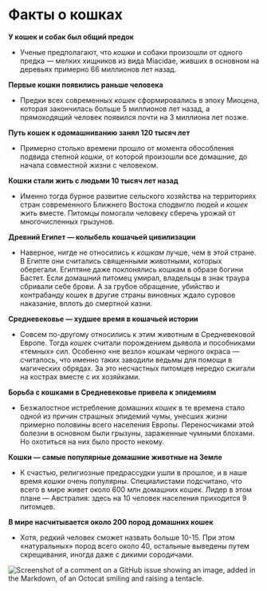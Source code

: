 # Факты о кошках

**У кошек и собак был общий предок**

* Ученые предполагают, что _кошки_ и собаки произошли от одного предка — мелких хищников из вида Miacidae, живших в основном на деревьях примерно 66 миллионов лет назад.

**Первые кошки появились раньше человека**

* Предки всех современных _кошек_ сформировались в эпоху Миоцена, которая закончилась больше 5 миллионов лет назад, а прямоходящий человек появился почти на 3 миллиона лет позже.

**Путь кошек к одомашниванию занял 120 тысяч лет**

* Примерно столько времени прошло от момента обособления подвида степной _кошки_, от которой произошли все домашние, до начала совместной жизни с человеком.

**Кошки стали жить с людьми 10 тысяч лет назад**

* Именно тогда бурное развитие сельского хозяйства на территориях стран современного Ближнего Востока сподвигло людей и _кошек_ жить вместе. Питомцы помогали человеку сберечь урожай от многочисленных грызунов.

**Древний Египет — колыбель кошачьей цивилизации**

* Наверное, нигде не относились к _кошкам_ лучше, чем в этой стране. В Египте они считались священными животными, которых оберегали. Египтяне даже поклонялись кошкам в образе богини Бастет. Если домашний питомец умирал, владельцы в знак траура сбривали себе брови. А за грубое обращение, убийство и контрабанду кошек в другие страны виновных ждало суровое наказание, вплоть до смертной казни.

**Средневековье — худшее время в кошачьей истории**

* Совсем по-другому относились к этим животным в Средневековой Европе. Тогда _кошек_ считали порождением дьявола и пособниками «темных» сил. Особенно «не везло» кошкам черного окраса — считалось, что именно таких заводили ведьмы для помощи в магических обрядах. За это несчастных питомцев нередко сжигали на кострах вместе с их хозяйками.

**Борьба с кошками в Средневековье привела к эпидемиям**

* Безжалостное истребление домашних _кошек_ в те времена стало одной из причин страшных эпидемий чумы, унесших жизни примерно половины всего населения Европы. Переносчиками этой болезни в основном были грызуны, зараженные чумными блохами. Но охотиться на них было просто некому.

**Кошки — самые популярные домашние животные на Земле**

* К счастью, религиозные предрассудки ушли в прошлое, и в наше время _кошки_ очень популярны. Специалистами подсчитано, что всего в мире живет около 600 млн домашних кошек. Лидер в этом плане — Австралия: здесь на 10 человек населения приходится 9 питомцев.

**В мире насчитывается около 200 пород домашних кошек**

* Хотя, редкий человек сможет назвать больше 10-15. При этом «натуральных» пород всего около 40, остальные выведены путем скрещивания, иногда даже с дикими сородичами.

![Screenshot of a comment on a GitHub issue showing an image, added in the Markdown, of an Octocat smiling and raising a tentacle.](https://avatars.mds.yandex.net/i?id=5d3d1dd162a32bf465a1fce61af01b5e25cde570-4507977-images-thumbs&n=13)